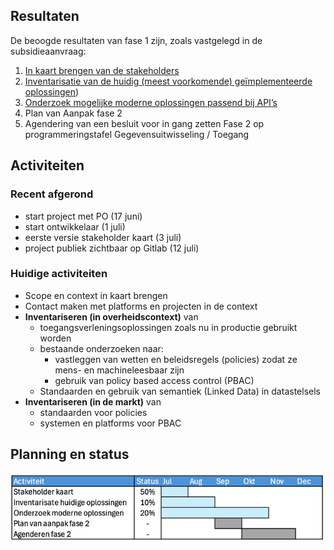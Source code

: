 ## Resultaten

De beoogde resultaten van fase 1 zijn, zoals vastgelegd in de subsidieaanvraag:
1.	[In kaart brengen van de stakeholders](2.1stakeholders.md) 
2.	[Inventarisatie van de huidig (meest voorkomende) ge&iuml;mplementeerde oplossingen](2.2huidige_oplossingen.md))
3.	[Onderzoek mogelijke moderne oplossingen passend bij API’s](2.3moderne_oplossingen.md)
4.	Plan van Aanpak fase 2
5.	Agendering van een besluit voor in gang zetten Fase 2 op programmeringstafel Gegevensuitwisseling / Toegang

## Activiteiten 

### Recent afgerond
- start project met PO (17 juni)
- start ontwikkelaar (1 juli)
- eerste versie stakeholder kaart (3 juli)
- project publiek zichtbaar op Gitlab (12 juli)

### Huidige activiteiten
- Scope en context in kaart brengen
- Contact maken met platforms en projecten in de context
- **Inventariseren (in overheidscontext)** van 
  - toegangsverleningsoplossingen zoals nu in productie gebruikt worden
  - bestaande onderzoeken naar:
    - vastleggen van wetten en beleidsregels (policies) zodat ze mens- en machineleesbaar zijn
    - gebruik van policy based access control (PBAC)
  - Standaarden en gebruik van semantiek (Linked Data) in datastelsels
- **Inventariseren (in de markt)** van
  - standaarden voor policies
  - systemen en platforms voor PBAC

## Planning en status

![2.0planning.png](2.0planning.png)

